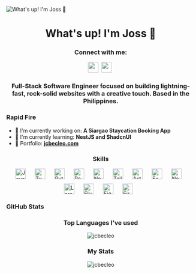![What's up! I'm Joss 🤠](https://user-images.githubusercontent.com/10498744/210012254-234538ff-d198-48aa-8964-37e6fd45d227.gif)

<div id="toc">
  <ul align="center" style="list-style: none">
    <summary>
      <h1>
        What's up! I'm Joss 🤠
      </h1>
    </summary>
  </ul>
</div>

**<h3 align="center">Connect with me:</h3>** 
<p align="center"><a href="https://www.linkedin.com/in/jcbecleo" target="_blank"><img src="https://img.shields.io/badge/LinkedIn-0077B5?style=flat-square&logo=linkedin&logoColor=white" height="28" style="margin-right: 4px"></a> <a href="https://github.com/jcbecleo" target="_blank"><img src="https://img.shields.io/badge/GitHub-100000?style=flat-square&logo=github&logoColor=white" height="28" style="margin-right: 4px"></a></p>

 **<h3 align="center">Full-Stack Software Engineer focused on building lightning-fast, rock-solid websites with a creative touch. Based in the Philippines.</h3>**

**<h3 align="left">Rapid Fire</h3>**

- 💼 I'm currently working on: **A Siargao Staycation Booking App**
- 🌱 I'm currently learning: **NestJS and ShadcnUI**
- 📂 Portfolio: **<a href="jcbecleo.com" target="_blank">jcbecleo.com</a>**

 **<h3 align="center">Skills</h3>**

<div style="display: flex; flex-wrap: wrap; gap: 12px; justify-content: center;"><img src="https://cdn.simpleicons.org/javascript/F7DF1E" height="28" alt="JavaScript" style="margin-right: 12px"> <img src="https://cdn.simpleicons.org/typescript/3178C6" height="28" alt="TypeScript" style="margin-right: 12px"> <img src="https://cdn.simpleicons.org/python/3776AB" height="28" alt="Python" style="margin-right: 12px"> <img src="https://cdn.simpleicons.org/react/61DAFB" height="28" alt="React" style="margin-right: 12px"> <img src="https://cdn.simpleicons.org/nextdotjs/000000" height="28" alt="Next.js" style="margin-right: 12px"> <img src="https://cdn.simpleicons.org/tailwindcss/06B6D4" height="28" alt="Tailwind" style="margin-right: 12px"> <img src="https://cdn.simpleicons.org/astro/FF5D01" height="28" alt="Astro" style="margin-right: 12px"> <img src="https://cdn.simpleicons.org/express/000000" height="28" alt="Express" style="margin-right: 12px"> <img src="https://cdn.simpleicons.org/nestjs/E0234E" height="28" alt="NestJs" style="margin-right: 12px"> <img src="https://cdn.simpleicons.org/laravel/FF2D20" height="28" alt="Laravel" style="margin-right: 12px"> <img src="https://cdn.simpleicons.org/flutter/02569B" height="28" alt="Flutter" style="margin-right: 12px"> <img src="https://cdn.jsdelivr.net/gh/devicons/devicon@latest/icons/figma/figma-original.svg" height="28" alt="Figma" style="margin-right: 12px"> <img src="https://cdn.jsdelivr.net/gh/devicons/devicon/icons/firebase/firebase-plain.svg" height="28" alt="Firebase" style="margin-right: 12px"></div>

 **<h3 align="left">GitHub Stats</h3>**

<div align="center">
<h3>Top Languages I've used</h3>
<p align="center"><img align="center" src="https://github-readme-stats.vercel.app/api/top-langs?username=jcbecleo&show_icons=true&locale=en&layout=compact&theme=chartreuse-dark" alt="jcbecleo"/></p>
</div>

<div align="center">
<h3>My Stats</h3>
<p><img align="center" src="https://github-readme-streak-stats.herokuapp.com/?user=jcbecleo&layout=compact&theme=chartreuse-dark" alt="jcbecleo" /></p>
</div>
